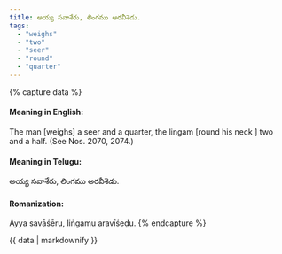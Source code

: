 ```yaml
---
title: అయ్య సవాశేరు, లింగము అరవీశెడు.
tags:
  - "weighs"
  - "two"
  - "seer"
  - "round"
  - "quarter"
---
```


{% capture data %}
#### Meaning in English:
The man [weighs] a seer and a quarter, the lingam [round his neck ] two and a half.
(See Nos. 2070, 2074.)

#### Meaning in Telugu:
అయ్య సవాశేరు, లింగము అరవీశెడు.

#### Romanization:
Ayya savāśēru, liṅgamu aravīśeḍu.
{% endcapture %}

{{ data | markdownify }}


